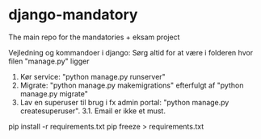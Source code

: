 # django-mandatory
The main repo for the mandatories + eksam project


Vejledning og kommandoer i django:
  Sørg altid for at være i folderen hvor filen "manage.py" ligger
1. Kør service: "python manage.py runserver"
2. Migrate: "python manage.py makemigrations" efterfulgt af "python manage.py migrate"
3. Lav en superuser til brug i fx admin portal: "python manage.py createsuperuser". 
3.1. Email er ikke et must. 

pip install -r requirements.txt
pip freeze > requirements.txt